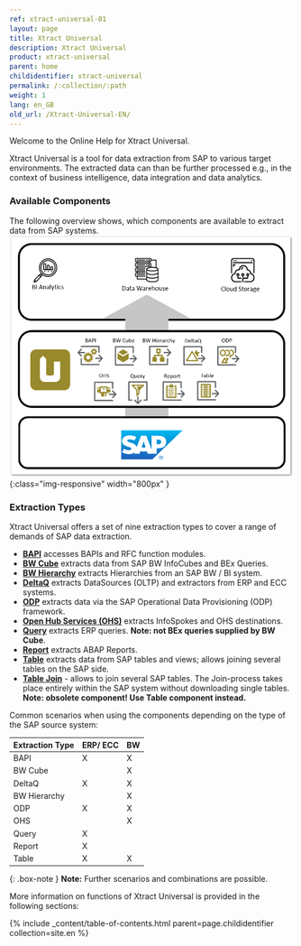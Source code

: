 ```yaml
---
ref: xtract-universal-01
layout: page
title: Xtract Universal
description: Xtract Universal
product: xtract-universal
parent: home
childidentifier: xtract-universal
permalink: /:collection/:path
weight: 1
lang: en_GB
old_url: /Xtract-Universal-EN/
---
```


Welcome to the Online Help for Xtract Universal. 

Xtract Universal is a tool for data extraction from SAP to various target environments. The extracted data can than be further processed  e.g., 
in the context of business intelligence, data integration and data analytics.

### Available Components
<!--- Tabelle notwendig? Nicht vollständig nicht 100%ig korrekt. Pre-Sales fragen. Unterteilung in BW und ERP sinnvoll für den Kunden?--->
The following overview shows, which components are available to extract data from SAP systems. 
![XU-Components](/img/content/xu/xu_components.png){:class="img-responsive" width="800px" }

<!-- Auflistung der Komponenten mit der kurzen Beschreibung und dem Link zu den Inhalten-->

<!--- KE: wir könnten allerdings das so beschreiben, dass die als Orientierungshilfe gilt und auch andere Szenarien technisch möglich sind--->

### Extraction Types

Xtract Universal offers a set of nine extraction types to cover a range of demands of SAP data extraction.

- [**BAPI**](./bapis-and-function-modules) accesses BAPIs and RFC function modules.
- [**BW Cube**](./bw-infocubes-and-bex-queries) extracts data from SAP BW InfoCubes and BEx Queries.
- [**BW Hierarchy**](./bw-hierarchies) extracts Hierarchies from an SAP BW / BI system.
- [**DeltaQ**](./datasource-deltaq) extracts DataSources (OLTP) and extractors from ERP and ECC systems.
- [**ODP**](./odp) extracts data via the SAP Operational Data Provisioning (ODP) framework.
- [**Open Hub Services (OHS)**](./bw-open-hub-services) extracts InfoSpokes and OHS destinations. <!--Frage: kann man destinations extrahieren?-->
- [**Query**](./sap-queries) extracts ERP queries. **Note: not BEx queries supplied by BW Cube**.
- [**Report**](./abap-reports) extracts ABAP Reports.
- [**Table**](./table) extracts data from SAP tables and views; allows joining several tables on the SAP side.
- [**Table Join**](./table-join) -  allows to join several SAP tables. The Join-process takes place entirely within the SAP system without downloading single tables.<br>
**Note: obsolete component! Use Table component instead.**


Common scenarios when using the components depending on the type of the SAP source system:

| Extraction Type   | ERP/ ECC | BW |
|-------------|-----|----|
| BAPI        | X   | X  |
| BW Cube     |     | X  |
| DeltaQ      | X   | X  |
| BW Hierarchy   |     | X  |
| ODP         | X   | X |
| OHS         |     | X  |
| Query       | X   |    |
| Report | X   |    |
| Table       | X   | X  |

{: .box-note }
**Note:** Further scenarios and combinations are possible.

More information on functions of Xtract Universal is provided in the following sections:

{% include _content/table-of-contents.html parent=page.childidentifier collection=site.en %}
